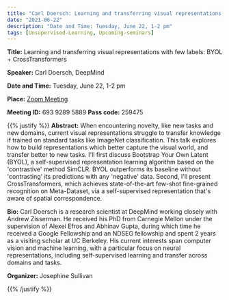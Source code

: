 ```yaml
---
title: "Carl Doersch: Learning and transferring visual representations with few labels: BYOL + CrossTransformers"
date: "2021-06-22"
description: "Date and Time: Tuesday, June 22, 1-2 pm"
tags: [Unsupervised-Learning, Upcoming-seminars]
---
```


**Title:** Learning and transferring visual representations with few labels: BYOL + CrossTransformers

**Speaker:** Carl Doersch, DeepMind

**Date and Time:** Tuesday, June 22, 1-2 pm

**Place:** [Zoom Meeting](https://kth-se.zoom.us/j/69392895889?pwd=NXkvaUNzRFN1NVhOMlpuSTZhQmcvUT09)

**Meeting ID:** 693 9289 5889       **Pass code:** 259475

{{% justify %}}
**Abstract:** When encountering novelty, like new tasks and new domains, current visual representations struggle to transfer knowledge if trained on standard tasks like ImageNet classification.  This talk explores how to build representations which better capture the visual world, and transfer better to new tasks.  I'll first discuss Bootstrap Your Own Latent (BYOL), a self-supervised representation learning algorithm based on the 'contrastive' method SimCLR.  BYOL outperforms its baseline without 'contrasting' its predictions with any 'negative' data.  Second, I'll present CrossTransformers, which achieves state-of-the-art few-shot fine-grained recognition on Meta-Dataset, via a self-supervised representation that's aware of spatial correspondence.

**Bio:** Carl Doersch is a research scientist at DeepMind working closely with Andrew Zisserman. He received his PhD from Carnegie Mellon under the supervision of Alexei Efros and Abhinav Gupta, during which time he received a Google Fellowship and an NDSEG fellowship and spent 2 years as a visiting scholar at UC Berkeley. His current interests span computer vision and machine learning, with a particular focus on neural representations, including self-supervised learning and transfer across domains and tasks.

**Organizer:** Josephine Sullivan

{{% /justify %}}
